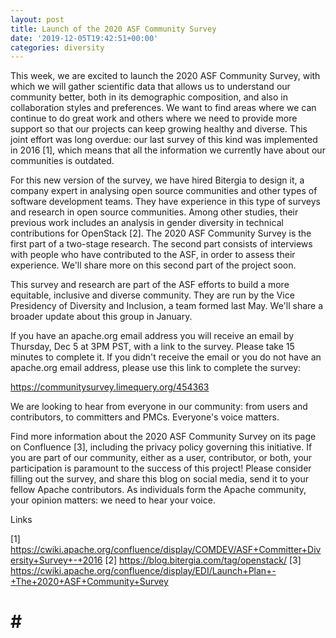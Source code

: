 ```yaml
---
layout: post
title: Launch of the 2020 ASF Community Survey
date: '2019-12-05T19:42:51+00:00'
categories: diversity
---
```

This week, we are excited to launch the 2020 ASF Community Survey, with which we will gather scientific data that allows us to understand our community better, both in its demographic composition, and also in collaboration styles and preferences. We want to find areas where we can continue to do great work and others where we need to provide more support so that our projects can keep growing healthy and diverse. This joint effort was long overdue: our last survey of this kind was implemented in 2016 [1], which means that all the information we currently have about our communities is outdated. 

For this new version of the survey, we have hired Bitergia to design it, a company expert in analysing open source communities and other types of software development teams. They have experience in this type of surveys and research in open source communities. Among other studies, their previous work includes an analysis in gender diversity in technical contributions for OpenStack [2]. The 2020 ASF Community Survey is the first part of a two-stage research. The second part consists of interviews with people who have contributed to the ASF, in order to assess their experience. We'll share more on this second part of the project soon. 

This survey and research are part of the ASF efforts to build a more equitable, inclusive and diverse community. They are run by the Vice Presidency of Diversity and Inclusion, a team formed last May. We'll share a broader update about this group in January.

If you have an apache.org email address you will receive an email by Thursday, Dec 5 at 3PM PST, with a link to the survey. Please take 15 minutes to complete it. If you didn't receive the email or you do not have an apache.org email address, please use this link to complete the survey: 

<a href="https://communitysurvey.limequery.org/454363">https://communitysurvey.limequery.org/454363</a>

We are looking to hear from everyone in our community: from users and contributors, to committers and PMCs. Everyone's voice matters. 

Find more information about the 2020 ASF Community Survey on its page on Confluence [3], including the privacy policy governing this initiative. If you are part of our community, either as a user, contributor, or both, your participation is paramount to the success of this project! Please consider filling out the survey, and share this blog on social media, send it to your fellow Apache contributors. As individuals form the Apache community, your opinion matters: we need to hear your voice.

Links

[1] <a href="https://cwiki.apache.org/confluence/display/COMDEV/ASF+Committer+Diversity+Survey+-+2016">https://cwiki.apache.org/confluence/display/COMDEV/ASF+Committer+Diversity+Survey+-+2016</a>
[2] <a href="https://blog.bitergia.com/tag/openstack/">https://blog.bitergia.com/tag/openstack/</a>
[3] <a href="https://cwiki.apache.org/confluence/display/EDI/Launch+Plan+-+The+2020+ASF+Community+Survey">https://cwiki.apache.org/confluence/display/EDI/Launch+Plan+-+The+2020+ASF+Community+Survey</a>

# # #
